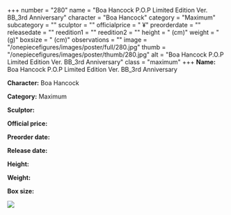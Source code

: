 +++
number = "280"
name = "Boa Hancock P.O.P Limited Edition Ver. BB_3rd Anniversary"
character = "Boa Hancock"
category = "Maximum"
subcategory = ""
sculptor = ""
officialprice = " ¥"
preorderdate = ""
releasedate = ""
reedition1 = ""
reedition2 = ""
height = " (cm)"
weight = " (g)"
boxsize = " (cm)"
observations = ""
image = "/onepiecefigures/images/poster/full/280.jpg"
thumb = "/onepiecefigures/images/poster/thumb/280.jpg"
alt = "Boa Hancock P.O.P Limited Edition Ver. BB_3rd Anniversary"
class = "maximum"
+++
**Name:** Boa Hancock P.O.P Limited Edition Ver. BB_3rd Anniversary

**Character:** Boa Hancock

**Category:** Maximum 

**Sculptor:** 

**Official price:** 

**Preorder date:** 

**Release date:** 

**Height:** 

**Weight:** 

**Box size:** 

<img src="/onepiecefigures/images/poster/thumb/280.jpg">